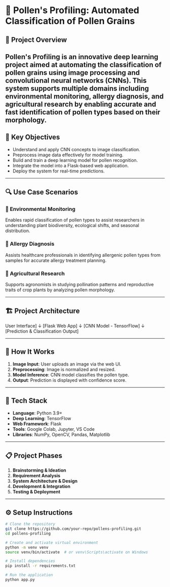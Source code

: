 # 🌼 Pollen's Profiling: Automated Classification of Pollen Grains

## 📌 Project Overview

**Pollen's Profiling** is an innovative deep learning project aimed at automating the classification of pollen grains using image processing and convolutional neural networks (CNNs). This system supports multiple domains including environmental monitoring, allergy diagnosis, and agricultural research by enabling accurate and fast identification of pollen types based on their morphology.
---

## 🧠 Key Objectives

- Understand and apply CNN concepts to image classification.
- Preprocess image data effectively for model training.
- Build and train a deep learning model for pollen recognition.
- Integrate the model into a Flask-based web application.
- Deploy the system for real-time predictions.

---

## 🔍 Use Case Scenarios

### 🌿 Environmental Monitoring
Enables rapid classification of pollen types to assist researchers in understanding plant biodiversity, ecological shifts, and seasonal distribution.

### 🤧 Allergy Diagnosis
Assists healthcare professionals in identifying allergenic pollen types from samples for accurate allergy treatment planning.

### 🌾 Agricultural Research
Supports agronomists in studying pollination patterns and reproductive traits of crop plants by analyzing pollen morphology.

---

## 🏗️ Project Architecture
User Interface]
↓
[Flask Web App]
↓
[CNN Model - TensorFlow]
↓
[Prediction & Classification Output]


---

## 🚀 How It Works

1. **Image Input**: User uploads an image via the web UI.
2. **Preprocessing**: Image is normalized and resized.
3. **Model Inference**: CNN model classifies the pollen type.
4. **Output**: Prediction is displayed with confidence score.

---

## 🧪 Tech Stack

- **Language**: Python 3.9+
- **Deep Learning**: TensorFlow
- **Web Framework**: Flask
- **Tools**: Google Colab, Jupyter, VS Code
- **Libraries**: NumPy, OpenCV, Pandas, Matplotlib

---

## 📋 Project Phases

1. **Brainstorming & Ideation**
2. **Requirement Analysis**
3. **System Architecture & Design**
4. **Development & Integration**
5. **Testing & Deployment**

---

## ⚙️ Setup Instructions

```bash
# Clone the repository
git clone https://github.com/your-repo/pollens-profiling.git
cd pollens-profiling

# Create and activate virtual environment
python -m venv venv
source venv/bin/activate  # or venv\Scripts\activate on Windows

# Install dependencies
pip install -r requirements.txt

# Run the application
python app.py
